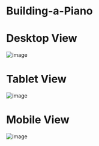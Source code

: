 # Building-a-Piano

# Desktop View
![image](https://github.com/Abhi865625/Building-a-Piano/assets/93569162/73af2b49-28b1-46fa-82aa-01cba9906793)

# Tablet View

![image](https://github.com/Abhi865625/Building-a-Piano/assets/93569162/ca6cb1e4-40ad-4131-985f-4a63525a6c34)


# Mobile View

![image](https://github.com/Abhi865625/Building-a-Piano/assets/93569162/e6cf53f6-cb92-4fc1-94c9-5e6d6f9535d2)





